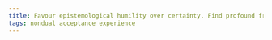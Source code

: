 ```yaml
---
title: Favour epistemological humility over certainty. Find profound freedom in not knowing and not needing to know.
tags: nondual acceptance experience
---
```

